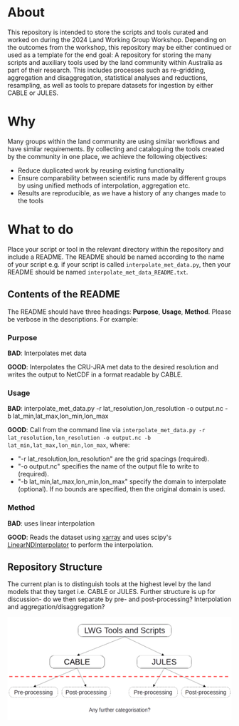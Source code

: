 # About

This repository is intended to store the scripts and tools curated and worked on during the 2024 Land Working Group Workshop. Depending on the outcomes from the workshop, this repository may be either continued or used as a template for the end goal: A repository for storing the many scripts and auxiliary tools used by the land community within Australia as part of their research. This includes processes such as re-gridding, aggregation and disaggregation, statistical analyses and reductions, resampling, as well as tools to prepare datasets for ingestion by either CABLE or JULES.

# Why

Many groups within the land community are using similar workflows and have similar requirements. By collecting and cataloguing the tools created by the community in one place, we achieve the following objectives:

* Reduce duplicated work by reusing existing functionality
* Ensure comparability between scientific runs made by different groups by using unified methods of interpolation, aggregation etc.
* Results are reproducible, as we have a history of any changes made to the tools

# What to do

Place your script or tool in the relevant directory within the repository and include a README. The README should be named according to the name of your script e.g. if your script is called ```interpolate_met_data.py```, then your README should be named ```interpolate_met_data_README.txt```.

## Contents of the README

The README should have three headings: __Purpose__, __Usage__, __Method__. Please be verbose in the descriptions. For example:

### Purpose
__BAD__: Interpolates met data

__GOOD__: Interpolates the CRU-JRA met data to the desired resolution and writes the output to NetCDF in a format readable by CABLE.

### Usage
__BAD__: interpolate_met_data.py -r lat_resolution,lon_resolution -o output.nc -b lat_min,lat_max,lon_min,lon_max

__GOOD__: Call from the command line via ```interpolate_met_data.py -r lat_resolution,lon_resolution -o output.nc -b lat_min,lat_max,lon_min,lon_max```, where:
* "-r lat_resolution,lon_resolution" are the grid spacings (required).
* "-o output.nc" specifies the name of the output file to write to (required).
* "-b lat_min,lat_max,lon_min,lon_max" specify the domain to interpolate (optional). If no bounds are specified, then the original domain is used.

### Method
__BAD__: uses linear interpolation

__GOOD__: Reads the dataset using [xarray](https://docs.xarray.dev/en/stable/) and uses scipy's [LinearNDInterpolator](https://docs.scipy.org/doc/scipy/reference/generated/scipy.interpolate.LinearNDInterpolator.html#scipy.interpolate.LinearNDInterpolator) to perform the interpolation.

## Repository Structure

The current plan is to distinguish tools at the highest level by the land models that they target i.e. CABLE or JULES. Further structure is up for discussion- do we then separate by pre- and post-processing? Interpolation and aggregation/disaggregation?

![Repository Structure](LWG-Workshop-Day2-RepoStructure.png)
